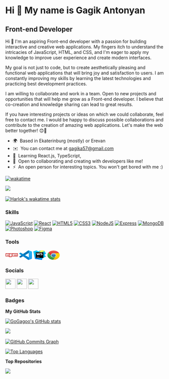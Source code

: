 Hi 👋 My name is Gagik Antonyan
===============================

Front-end Developer
-------------------------

Hi 👋 I'm an aspiring Front-end developer with a passion for building interactive and creative web applications. My fingers itch to understand the intricacies of JavaScript, HTML, and CSS, and I'm eager to apply my knowledge to improve user experience and create modern interfaces.

My goal is not just to code, but to create aesthetically pleasing and functional web applications that will bring joy and satisfaction to users. I am constantly improving my skills by learning the latest technologies and practicing best development practices.

I am willing to collaborate and work in a team. Open to new projects and opportunities that will help me grow as a Front-end developer. I believe that co-creation and knowledge sharing can lead to great results.

If you have interesting projects or ideas on which we could collaborate, feel free to contact me. I would be happy to discuss possible collaborations and contribute to the creation of amazing web applications. Let's make the web better together! 😊🚀

* 🌍  Based in Ekaterinburg (mostly) or Erevan
* ✉️  You can contact me at [gagika57@gmail.com](mailto:gagika57@gmail.com)
* 🧠  Learning React.js, TypeScript,
* 🤝  Open to collaborating and creating with developers like me!
* ⚡  An open person for interesting topics. You won't get bored with me :)

[![wakatime](https://wakatime.com/badge/user/47df1868-9709-4362-8f70-e8b029c6abd6.svg)](https://wakatime.com/@47df1868-9709-4362-8f70-e8b029c6abd6)

<a href="https://www.github.com/GoGagoo" target="_blank" rel="noreferrer"><img
src="https://img.shields.io/github/followers/GoGagoo?logo=github&style=for-the-badge&color=ef4444&labelColor=1c1917" /></a>


[![Harlok's wakatime stats](https://github-readme-stats.vercel.app/api/wakatime?username=GoGago)](https://github.com/anuraghazra/github-readme-stats)


### Skills


<p align="left">
<a href="https://developer.mozilla.org/en-US/docs/Web/JavaScript" target="_blank" rel="noreferrer"><img src="https://raw.githubusercontent.com/danielcranney/readme-generator/main/public/icons/skills/javascript-colored.svg" width="36" height="36" alt="JavaScript" /></a>
<a href="https://reactjs.org/" target="_blank" rel="noreferrer"><img src="https://raw.githubusercontent.com/danielcranney/readme-generator/main/public/icons/skills/react-colored.svg" width="36" height="36" alt="React" /></a>
<a href="https://developer.mozilla.org/en-US/docs/Glossary/HTML5" target="_blank" rel="noreferrer"><img src="https://raw.githubusercontent.com/danielcranney/readme-generator/main/public/icons/skills/html5-colored.svg" width="36" height="36" alt="HTML5" /></a>
<a href="https://www.w3.org/TR/CSS/#css" target="_blank" rel="noreferrer"><img src="https://raw.githubusercontent.com/danielcranney/readme-generator/main/public/icons/skills/css3-colored.svg" width="36" height="36" alt="CSS3" /></a>
<a href="https://nodejs.org/en/" target="_blank" rel="noreferrer"><img src="https://raw.githubusercontent.com/danielcranney/readme-generator/main/public/icons/skills/nodejs-colored.svg" width="36" height="36" alt="NodeJS" /></a>
<a href="https://expressjs.com/" target="_blank" rel="noreferrer"><img src="https://raw.githubusercontent.com/danielcranney/readme-generator/main/public/icons/skills/express-colored-dark.svg" width="36" height="36" alt="Express" /></a>
<a href="https://www.mongodb.com/" target="_blank" rel="noreferrer"><img src="https://raw.githubusercontent.com/danielcranney/readme-generator/main/public/icons/skills/mongodb-colored.svg" width="36" height="36" alt="MongoDB" /></a>
<a href="https://www.adobe.com/uk/products/photoshop.html" target="_blank" rel="noreferrer"><img src="https://raw.githubusercontent.com/danielcranney/readme-generator/main/public/icons/skills/photoshop-colored-dark.svg" width="36" height="36" alt="Photoshop" /></a>
<a href="https://www.figma.com/" target="_blank" rel="noreferrer"><img src="https://raw.githubusercontent.com/danielcranney/readme-generator/main/public/icons/skills/figma-colored.svg" width="36" height="36" alt="Figma" /></a>
</p>

### Tools


<p align="left">
  <img align="center" alt="npm" height="30" width="40" src="https://github.com/devicons/devicon/blob/master/icons/npm/npm-original-wordmark.svg"/>
  <img align="center" alt="vscode" height="30" width="40" src="https://github.com/devicons/devicon/blob/master/icons/vscode/vscode-original.svg"/>
  <img align="center" alt="vscode" height="30" width="40" src="https://github.com/JetBrains/logos/blob/master/web/webstorm/webstorm.svg"/>
  <img align="center" alt="vscode" height="30" width="40" src="https://github.com/devicons/devicon/blob/master/icons/chrome/chrome-original.svg"/>
</p>


### Socials

<p align="left"> <a href="https://www.github.com/GoGagoo" target="_blank" rel="noreferrer"><img src="https://raw.githubusercontent.com/danielcranney/readme-generator/main/public/icons/socials/github-dark.svg" width="32" height="32" /></a> <a href="http://www.instagram.com/gago_chad" target="_blank" rel="noreferrer"><img src="https://raw.githubusercontent.com/danielcranney/readme-generator/main/public/icons/socials/instagram.svg" width="32" height="32" /></a> <a href="https://www.twitter.com/GagoAnto1" target="_blank" rel="noreferrer"><img src="https://raw.githubusercontent.com/danielcranney/readme-generator/main/public/icons/socials/twitter.svg" width="32" height="32" /></a></p>

### Badges

<b>My GitHub Stats</b>

<a href="http://www.github.com/GoGagoo"><img src="https://github-readme-stats.vercel.app/api?username=GoGagoo&show_icons=true&hide=&count_private=true&title_color=ef4444&text_color=ffffff&icon_color=ef4444&bg_color=1c1917&hide_border=true&show_icons=true" alt="GoGagoo's GitHub stats" /></a>

<a href="http://www.github.com/GoGagoo"><img src="https://github-readme-streak-stats.herokuapp.com/?user=GoGagoo&stroke=ffffff&background=1c1917&ring=ef4444&fire=ef4444&currStreakNum=ffffff&currStreakLabel=ef4444&sideNums=ffffff&sideLabels=ffffff&dates=ffffff&hide_border=true" /></a>

<a href="http://www.github.com/GoGagoo"><img src="https://github-readme-activity-graph.cyclic.app/graph?username=GoGagoo&bg_color=1c1917&color=ffffff&line=ef4444&point=ffffff&area_color=1c1917&area=true&hide_border=true&custom_title=GitHub%20Commits%20Graph" alt="GitHub Commits Graph" /></a>

<a href="https://github.com/GoGagoo" align="left"><img src="https://github-readme-stats.vercel.app/api/top-langs/?username=GoGagoo&langs_count=10&title_color=ef4444&text_color=ffffff&icon_color=ef4444&bg_color=1c1917&hide_border=true&locale=en&custom_title=Top%20%Languages" alt="Top Languages" /></a>

<b>Top Repositories</b>

<div width="100%" align="center"><a href="https://github.com/GoGagoo/course-project-mern-short-url" align="left"><img align="left" width="45%" src="https://github-readme-stats.vercel.app/api/pin/?username=GoGagoo&repo=course-project-mern-short-url&title_color=ef4444&text_color=ffffff&icon_color=ef4444&bg_color=1c1917&hide_border=true&locale=en" /></a></div><br /><br /><br /><br /><br /><br /><br />
